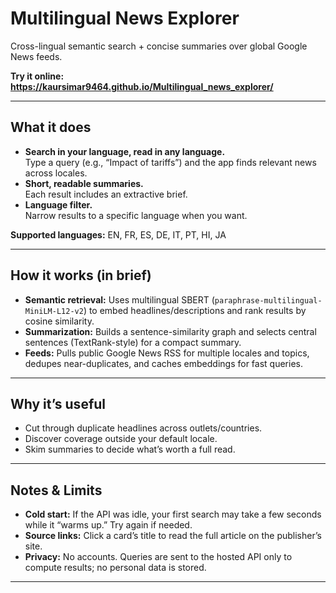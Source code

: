 # Multilingual News Explorer

Cross-lingual semantic search + concise summaries over global Google News feeds.

**Try it online: https://kaursimar9464.github.io/Multilingual_news_explorer/**

---

## What it does

- **Search in your language, read in any language.**  
  Type a query (e.g., “Impact of tariffs”) and the app finds relevant news across locales.
- **Short, readable summaries.**  
  Each result includes an extractive brief.
- **Language filter.**  
  Narrow results to a specific language when you want.

**Supported languages:** EN, FR, ES, DE, IT, PT, HI, JA

---

## How it works (in brief)

- **Semantic retrieval:** Uses multilingual SBERT (`paraphrase-multilingual-MiniLM-L12-v2`) to embed headlines/descriptions and rank results by cosine similarity.
- **Summarization:** Builds a sentence-similarity graph and selects central sentences (TextRank-style) for a compact summary.
- **Feeds:** Pulls public Google News RSS for multiple locales and topics, dedupes near-duplicates, and caches embeddings for fast queries.

---

## Why it’s useful

- Cut through duplicate headlines across outlets/countries.
- Discover coverage outside your default locale.
- Skim summaries to decide what’s worth a full read.

---

## Notes & Limits

- **Cold start:** If the API was idle, your first search may take a few seconds while it “warms up.” Try again if needed.
- **Source links:** Click a card’s title to read the full article on the publisher’s site.
- **Privacy:** No accounts. Queries are sent to the hosted API only to compute results; no personal data is stored.

---

